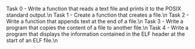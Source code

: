 Task 0 - Write a function that reads a text file and prints it to the POSIX standard output.\n
Task 1 - Create a function that creates a file.\n
Task 2 - Write a function that appends text at the end of a file.\n
Task 3 - Write a program that copies the content of a file to another file.\n
Task 4 - Write a program that displays the information contained in the ELF header at the start of an ELF file.\n

